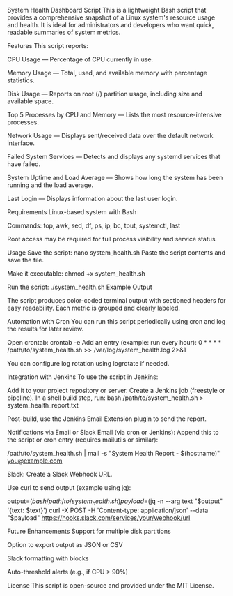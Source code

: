 System Health Dashboard Script
This is a lightweight Bash script that provides a comprehensive snapshot of a Linux system's resource usage and health. It is ideal for administrators and developers who want quick, readable summaries of system metrics.

Features
This script reports:

CPU Usage — Percentage of CPU currently in use.

Memory Usage — Total, used, and available memory with percentage statistics.

Disk Usage — Reports on root (/) partition usage, including size and available space.

Top 5 Processes by CPU and Memory — Lists the most resource-intensive processes.

Network Usage — Displays sent/received data over the default network interface.

Failed System Services — Detects and displays any systemd services that have failed.

System Uptime and Load Average — Shows how long the system has been running and the load average.

Last Login — Displays information about the last user login.

Requirements
Linux-based system with Bash

Commands: top, awk, sed, df, ps, ip, bc, tput, systemctl, last

Root access may be required for full process visibility and service status

Usage
Save the script:
nano system_health.sh
Paste the script contents and save the file.

Make it executable:
chmod +x system_health.sh

Run the script:
./system_health.sh
Example Output

The script produces color-coded terminal output with sectioned headers for easy readability. Each metric is grouped and clearly labeled.

Automation with Cron
You can run this script periodically using cron and log the results for later review.

Open crontab:
crontab -e
Add an entry (example: run every hour):
0 * * * * /path/to/system_health.sh >> /var/log/system_health.log 2>&1

You can configure log rotation using logrotate if needed.

Integration with Jenkins
To use the script in Jenkins:

Add it to your project repository or server.
Create a Jenkins job (freestyle or pipeline).
In a shell build step, run:
bash /path/to/system_health.sh > system_health_report.txt

Post-build, use the Jenkins Email Extension plugin to send the report.

Notifications via Email or Slack
Email (via cron or Jenkins):
Append this to the script or cron entry (requires mailutils or similar):

/path/to/system_health.sh | mail -s "System Health Report - $(hostname)" you@example.com

Slack:
Create a Slack Webhook URL.

Use curl to send output (example using jq):

output=$(bash /path/to/system_health.sh)
payload=$(jq -n --arg text "$output" '{text: $text}')
curl -X POST -H 'Content-type: application/json' --data "$payload" https://hooks.slack.com/services/your/webhook/url


Future Enhancements
Support for multiple disk partitions

Option to export output as JSON or CSV

Slack formatting with blocks

Auto-threshold alerts (e.g., if CPU > 90%)

License
This script is open-source and provided under the MIT License.
